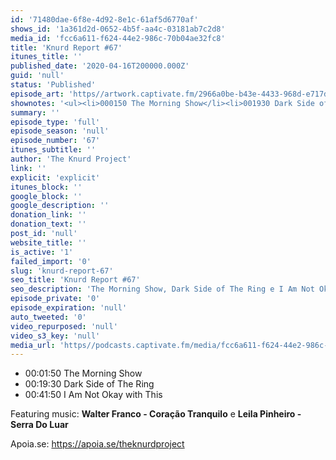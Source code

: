 ```yaml
---
id: '71480dae-6f8e-4d92-8e1c-61af5d6770af'
shows_id: '1a361d2d-0652-4b5f-aa4c-03181ab7c2d8'
media_id: 'fcc6a611-f624-44e2-986c-70b04ae32fc8'
title: 'Knurd Report #67'
itunes_title: ''
published_date: '2020-04-16T200000.000Z'
guid: 'null'
status: 'Published'
episode_art: 'https//artwork.captivate.fm/2966a0be-b43e-4433-968d-e717d42c93ca/knurd67s.jpg'
shownotes: '<ul><li>000150 The Morning Show</li><li>001930 Dark Side of The Ring</li><li>004150 I Am Not Okay with This</li></ul><p>Featuring music <strong>Walter Franco - Coração Tranquilo</strong> e <strong>Leila Pinheiro - Serra Do Luar</strong></p><p>Apoia.se https//apoia.se/theknurdproject</p>'
summary: ''
episode_type: 'full'
episode_season: 'null'
episode_number: '67'
itunes_subtitle: ''
author: 'The Knurd Project'
link: ''
explicit: 'explicit'
itunes_block: ''
google_block: ''
google_description: ''
donation_link: ''
donation_text: ''
post_id: 'null'
website_title: ''
is_active: '1'
failed_import: '0'
slug: 'knurd-report-67'
seo_title: 'Knurd Report #67'
seo_description: 'The Morning Show, Dark Side of The Ring e I Am Not Okay with This'
episode_private: '0'
episode_expiration: 'null'
auto_tweeted: '0'
video_repurposed: 'null'
video_s3_key: 'null'
media_url: 'https//podcasts.captivate.fm/media/fcc6a611-f624-44e2-986c-70b04ae32fc8/knurd67.mp3'
---
```

*   00:01:50 The Morning Show
*   00:19:30 Dark Side of The Ring
*   00:41:50 I Am Not Okay with This

Featuring music: **Walter Franco - Coração Tranquilo** e **Leila Pinheiro - Serra Do Luar**

Apoia.se: https://apoia.se/theknurdproject